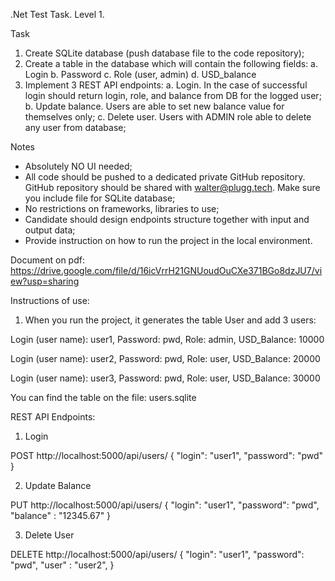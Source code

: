 .Net Test Task. Level 1.
 
 Task
 
1. Create SQLite database (push database file to the code repository);
2. Create a table in the database which will contain the following fields:
a. Login
b. Password
c. Role (user, admin)
d. USD_balance
3. Implement 3 REST API endpoints:
a. Login. In the case of successful login should return login, role, and balance from
DB for the logged user;
b. Update balance. Users are able to set new balance value for themselves only;
c. Delete user. Users with ADMIN role able to delete any user from database;

Notes
- Absolutely NO UI needed;
- All code should be pushed to a dedicated private GitHub repository. GitHub repository
should be shared with walter@plugg.tech. Make sure you include file for SQLite
database;
- No restrictions on frameworks, libraries to use;
- Candidate should design endpoints structure together with input and output data;
- Provide instruction on how to run the project in the local environment.

Document on pdf: https://drive.google.com/file/d/16icVrrH21GNUoudOuCXe371BGo8dzJU7/view?usp=sharing

Instructions of use:

1. When you run the project, it generates the table User and add 3 users:

Login (user name): user1,
Password: pwd,
Role: admin,
USD_Balance: 10000

Login (user name): user2,
Password: pwd,
Role: user,
USD_Balance: 20000

Login (user name): user3,
Password: pwd,
Role: user,
USD_Balance: 30000

You can find the table on the file: users.sqlite

REST API Endpoints:

1. Login

POST http://localhost:5000/api/users/
{
   "login": "user1",
   "password": "pwd"
}

2. Update Balance

PUT  http://localhost:5000/api/users/
{
   "login": "user1",
   "password": "pwd",
   "balance" : "12345.67"
}
 
3. Delete User

DELETE  http://localhost:5000/api/users/
{
   "login": "user1",
   "password": "pwd",
   "user" : "user2",
}
